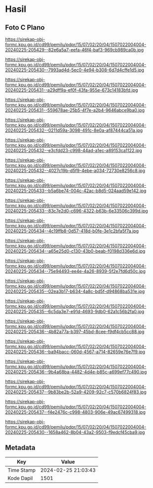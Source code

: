 # Hasil

## Foto C Plano

https://sirekap-obj-formc.kpu.go.id/cd99/pemilu/pdpr/15/07/02/20/04/1507022004004-20240225-205429--82e6a5a7-eefa-46f4-baf3-969cb989ca0b.jpg

https://sirekap-obj-formc.kpu.go.id/cd99/pemilu/pdpr/15/07/02/20/04/1507022004004-20240225-205430--7993ad4d-5ec0-4e94-b308-6d7d4cffe1d5.jpg

https://sirekap-obj-formc.kpu.go.id/cd99/pemilu/pdpr/15/07/02/20/04/1507022004004-20240225-205431--a29dff9a-ef0f-43fa-955e-673c14183bfd.jpg

https://sirekap-obj-formc.kpu.go.id/cd99/pemilu/pdpr/15/07/02/20/04/1507022004004-20240225-205431--559678ae-25b5-4f7e-a2b4-9646abce9ba0.jpg

https://sirekap-obj-formc.kpu.go.id/cd99/pemilu/pdpr/15/07/02/20/04/1507022004004-20240225-205432--0211d59a-3098-491c-8e0a-af87444ca51a.jpg

https://sirekap-obj-formc.kpu.go.id/cd99/pemilu/pdpr/15/07/02/20/04/1507022004004-20240225-205432--e3cfdd23-c998-44ad-a1ec-a89153ca1122.jpg

https://sirekap-obj-formc.kpu.go.id/cd99/pemilu/pdpr/15/07/02/20/04/1507022004004-20240225-205432--4027c19b-d5f9-4ebe-a034-72730e8256c8.jpg

https://sirekap-obj-formc.kpu.go.id/cd99/pemilu/pdpr/15/07/02/20/04/1507022004004-20240225-205433--b5a6be74-004c-42ac-b8d5-024aad59e142.jpg

https://sirekap-obj-formc.kpu.go.id/cd99/pemilu/pdpr/15/07/02/20/04/1507022004004-20240225-205433--83c7e2d0-c696-4322-b63b-6e33506c399d.jpg

https://sirekap-obj-formc.kpu.go.id/cd99/pemilu/pdpr/15/07/02/20/04/1507022004004-20240225-205434--4c19ffb8-0d57-418d-b0fe-3e1c2bfa5f7a.jpg

https://sirekap-obj-formc.kpu.go.id/cd99/pemilu/pdpr/15/07/02/20/04/1507022004004-20240225-205434--a65e25d0-c130-43b0-beab-f0198d336e6d.jpg

https://sirekap-obj-formc.kpu.go.id/cd99/pemilu/pdpr/15/07/02/20/04/1507022004004-20240225-205434--75e94493-ee4e-4a26-8939-5f2e7fd6d50c.jpg

https://sirekap-obj-formc.kpu.go.id/cd99/pemilu/pdpr/15/07/02/20/04/1507022004004-20240225-205435--02ea3b17-b634-4a8c-bd5f-d94868ba531e.jpg

https://sirekap-obj-formc.kpu.go.id/cd99/pemilu/pdpr/15/07/02/20/04/1507022004004-20240225-205435--6c5da3e7-e91d-4693-9db0-62a1c56b2fa0.jpg

https://sirekap-obj-formc.kpu.go.id/cd99/pemilu/pdpr/15/07/02/20/04/1507022004004-20240225-205436--4b82a77a-b397-45bd-8cee-f9df4cb5cc88.jpg

https://sirekap-obj-formc.kpu.go.id/cd99/pemilu/pdpr/15/07/02/20/04/1507022004004-20240225-205436--ba94bacc-060d-4567-a714-82659e76e7f9.jpg

https://sirekap-obj-formc.kpu.go.id/cd99/pemilu/pdpr/15/07/02/20/04/1507022004004-20240225-205436--9b4a68ba-4482-4d4e-b85c-a699ef77c490.jpg

https://sirekap-obj-formc.kpu.go.id/cd99/pemilu/pdpr/15/07/02/20/04/1507022004004-20240225-205437--9b83be2b-52a9-4209-92c7-c570b6824f83.jpg

https://sirekap-obj-formc.kpu.go.id/cd99/pemilu/pdpr/15/07/02/20/04/1507022004004-20240225-205437--f4e2476c-c998-4803-906e-49ac67499318.jpg

https://sirekap-obj-formc.kpu.go.id/cd99/pemilu/pdpr/15/07/02/20/04/1507022004004-20240225-205430--1658a462-8b04-43a2-9503-f9edcf45cba9.jpg


## Metadata

| Key        | Value               |
| ---------- | ------------------- |
| Time Stamp | 2024-02-25 21:03:43 |
| Kode Dapil | 1501                |



